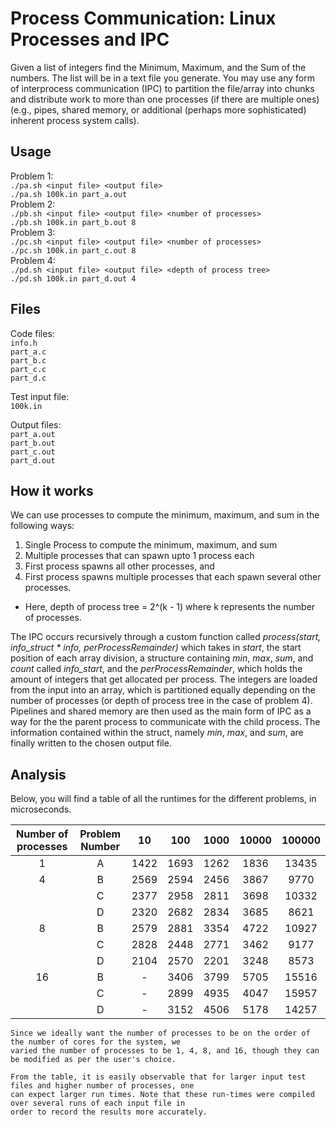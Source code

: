 # Process Communication: Linux Processes and IPC
Given a list of integers find the Minimum, Maximum, and the Sum of the numbers. The list will be in a text file you generate. You may use any form of interprocess communication (IPC) to partition the file/array into chunks and distribute work to more than one processes (if there are multiple ones) (e.g., pipes, shared memory, or additional (perhaps more sophisticated) inherent process system calls).

## Usage
Problem 1:  
`./pa.sh <input file> <output file>`  
`./pa.sh 100k.in part_a.out`  
Problem 2:  
`./pb.sh <input file> <output file> <number of processes>`  
`./pb.sh 100k.in part_b.out 8`  
Problem 3:  
`./pc.sh <input file> <output file> <number of processes>`  
`./pc.sh 100k.in part_c.out 8`  
Problem 4:  
`./pd.sh <input file> <output file> <depth of process tree>`  
`./pd.sh 100k.in part_d.out 4`

## Files
Code files:  
`info.h`  
`part_a.c`  
`part_b.c`  
`part_c.c`  
`part_d.c`  

Test input file:  
`100k.in`

Output files:  
`part_a.out`  
`part_b.out`  
`part_c.out`  
`part_d.out` 

## How it works
We can use processes to compute the minimum, maximum, and sum in the following ways:  
  1. Single Process to compute the minimum, maximum, and sum
  2. Multiple processes that can spawn upto 1 process each
  3. First process spawns all other processes, and
  4. First process spawns multiple processes that each spawn several other processes.  
   * Here, depth of process tree = 2^(k - 1) where k represents the number of processes.  
   
The IPC occurs recursively through a custom function called *process(start, info_struct * info, perProcessRemainder)* which takes in *start*, the start position of each array division, a structure containing *min*, *max*, *sum*, and *count* called *info_start*, and 
the *perProcessRemainder*, which holds the amount of integers that get allocated per process. The integers are loaded from the input into an array, which is partitioned equally depending on the number of processes (or depth of process tree in the case of problem 4). Pipelines and shared memory are then used as the main form of IPC as a way for the the parent process to communicate with the child process. The information contained within the struct, namely *min*, *max*, and *sum*, are finally written to the chosen output file.

## Analysis
Below, you will find a table of all the runtimes for the different problems, in microseconds.     

|Number of processes| Problem Number   | 10   | 100   | 1000   | 10000   | 100000  |    
| :-------------:   |:----------------:|:----:|:-----:|:------:|:-------:|:-------:|    
| 1                 |A                 |1422  |1693   |1262    |1836     |13435    |    
| 4                 |B                 |2569  |2594   |2456    |3867     |9770     |    
|                   |C                 |2377  |2958   |2811    |3698     |10332    |  
|                   |D                 |2320  |2682   |2834    |3685     |8621     |  
| 8                 |B                 |2579  |2881   |3354    |4722     |10927    |      
|                   |C                 |2828  |2448   |2771    |3462     |9177     |    
|                   |D                 |2104  |2570   |2201    |3248     |8573     |    
| 16                |B                 |-     |3406   |3799    |5705     |15516    |      
|                   |C                 |-     |2899   |4935    |4047     |15957    |    
|                   |D                 |-     |3152   |4506    |5178     |14257    |    

    Since we ideally want the number of processes to be on the order of the number of cores for the system, we 
    varied the number of processes to be 1, 4, 8, and 16, though they can be modified as per the user's choice.  
    
    From the table, it is easily observable that for larger input test files and higher number of processes, one
    can expect larger run times. Note that these run-times were compiled over several runs of each input file in 
    order to record the results more accurately. 
    
    
    





